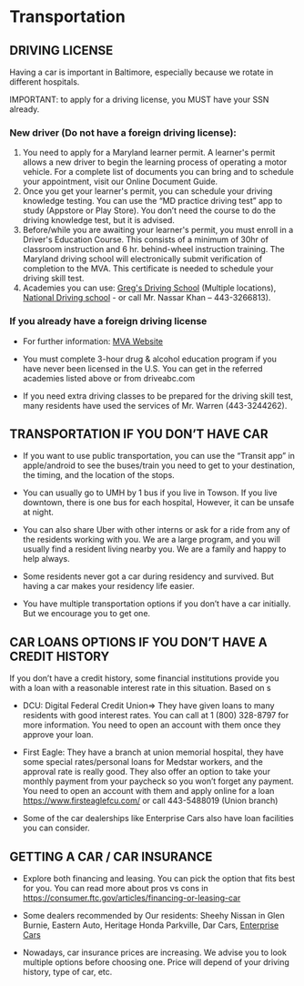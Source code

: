 # Transportation

## DRIVING LICENSE 
 
Having a car is important in Baltimore, especially because we rotate in different hospitals.  

IMPORTANT: to apply for a driving license, you MUST have your SSN already.  

### New driver (Do not have a foreign driving license):  
 
1)	You need to apply for a Maryland learner permit. A learner's permit allows a new driver to begin the learning process of operating a motor vehicle. For a complete list of documents you can bring and to schedule your appointment, visit our Online Document Guide. 
2)	Once you get your learner's permit, you can schedule your driving knowledge testing. You can use the “MD practice driving test” app to study (Appstore or Play Store).  You don’t need the course to do the driving knowledge test, but it is advised.  
3)	Before/while you are awaiting your learner's permit, you must enroll in a Driver's Education Course. This consists of a minimum of 30hr of classroom instruction and 6 hr. behind-wheel instruction training.  The Maryland driving school will electronically submit verification of completion to the MVA.  This certificate is needed to schedule your driving skill test.  
4)	Academies you can use: [Greg's Driving School](https://www.gregsdrivingschool.net/) (Multiple locations), [National Driving school](https://www.nationaldrivingschool.net/) - or call Mr. Nassar Khan – 443-3266813). 
 
### If you already have a foreign driving license 
 
-	For further information: [MVA Website](https://mva.maryland.gov/drivers/Pages/md-driverslicense.aspx#mddlexchangingcountry)  
-	You must complete   3-hour drug & alcohol education program if you have never been licensed in the U.S. You can get in the referred academies listed above or from driveabc.com  
 
 
- If you need extra driving classes to be prepared for the driving skill test, many residents have used the services of Mr. Warren (443-3244262). 

## TRANSPORTATION IF YOU DON’T HAVE CAR 
 
- If you want to use public transportation, you can use the “Transit app” in apple/android to see the buses/train you need to get to your destination, the timing, and the location of the stops.  

- You can usually go to UMH by 1 bus if you live in Towson. If you live downtown, there is one bus for each hospital, However, it can be unsafe at night.  
 
- You can also share Uber with other interns or ask for a ride from any of the residents working with you. We are a large program, and you will usually find a resident living nearby you. We are a family and happy to help always.   
 
- Some residents never got a car during residency and survived. But having a car makes your residency life easier. 
 
- You have multiple transportation options if you don’t have a car initially. But we encourage you to get one.  

## CAR LOANS OPTIONS IF YOU DON’T HAVE A CREDIT HISTORY 
 
If you don’t have a credit history, some financial institutions provide you with a loan with a reasonable interest rate in this situation. Based on s 
 
-	DCU: Digital Federal Credit Union=> They have given loans to many residents with good interest rates. You can call at 1 (800) 328-8797 for more information. You need to open an account with them once they approve your loan.  
 
-	First Eagle: They have a branch at union memorial hospital, they have some special rates/personal loans for Medstar workers, and the approval rate is really good. They also offer an option to take your monthly payment from your paycheck so you won’t forget any payment. You need to open an account with them and apply online for a loan https://www.firsteaglefcu.com/ or call 443-5488019 (Union branch) 
 
-	Some of the car dealerships like Enterprise Cars also have loan facilities you can consider.  

## GETTING A CAR / CAR INSURANCE 
- Explore both financing and leasing. You can pick the option that fits best for you. You can read more about pros vs cons in  https://consumer.ftc.gov/articles/financing-or-leasing-car  
 
- Some dealers recommended by Our residents: Sheehy Nissan in Glen Burnie, Eastern Auto, Heritage Honda Parkville, Dar Cars, [Enterprise Cars](https://www.enterprisecarsales.com) 
- Nowadays, car insurance prices are increasing. We advise you to look multiple options before choosing one. Price will depend of your driving history, type of car, etc.  

